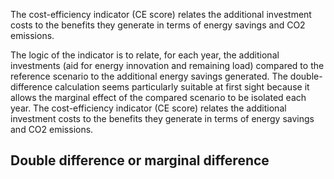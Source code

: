 The cost-efficiency indicator (CE score) relates the additional investment costs to the benefits they generate in terms
of energy savings and CO2 emissions.

The logic of the indicator is to relate, for each year, the additional investments (aid for energy innovation and
remaining load) compared to the reference scenario to the additional energy savings generated. The double-difference
calculation seems particularly suitable at first sight because it allows the marginal effect of the compared scenario to
be isolated each year. The cost-efficiency indicator (CE score) relates the additional investment costs to the benefits
they generate in terms of energy savings and CO2 emissions.

## Double difference or marginal difference